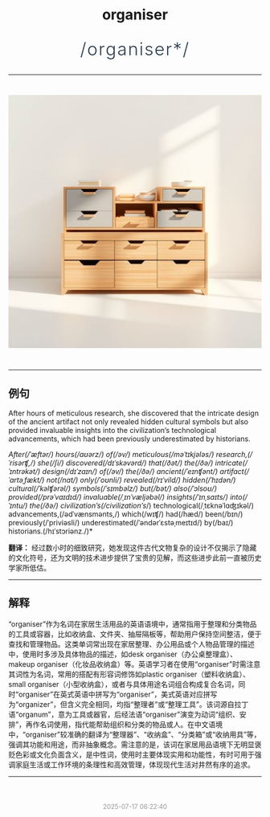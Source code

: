 <div align="center">

# organiser

<div style="margin: 30px 0;">
<h1 style="font-size: 2.5em; font-weight: 300; letter-spacing: 2px; margin: 0; color: #2c3e50;">
/organiser*/
</h1>
</div>

</div>

---

<div align="center" style="margin: 40px 0;">

![organiser](images/organiser.png)

</div>

---

## 例句

After hours of meticulous research, she discovered that the intricate design of the ancient artifact not only revealed hidden cultural symbols but also provided invaluable insights into the civilization’s technological advancements, which had been previously underestimated by historians.

*After(/ˈæftər/) hours(/aʊərz/) of(/əv/) meticulous(/məˈtɪkjələs/) research,(/ˈrisərʧ,/) she(/ʃi/) discovered(/dɪˈskəvərd/) that(/ðət/) the(/ðə/) intricate(/ˈɪntrəkət/) design(/dɪˈzaɪn/) of(/əv/) the(/ðə/) ancient(/ˈeɪnʧənt/) artifact(/ˈɑrtəˌfækt/) not(/nɑt/) only(/ˈoʊnli/) revealed(/rɪˈvild/) hidden(/ˈhɪdən/) cultural(/ˈkəlʧərəl/) symbols(/ˈsɪmbəlz/) but(/bət/) also(/ˈɔlsoʊ/) provided(/prəˈvaɪdɪd/) invaluable(/ˌɪnˈvæljəbəl/) insights(/ˈɪnˌsaɪts/) into(/ˈɪntu/) the(/ðə/) civilization’s(/civilization’s*/) technological(/ˌtɛknəˈlɑʤɪkəl/) advancements,(/ədˈvænsmənts,/) which(/wɪʧ/) had(/hæd/) been(/bɪn/) previously(/ˈpriviəsli/) underestimated(/ˈəndərˈɛstəˌmeɪtɪd/) by(/baɪ/) historians.(/hɪˈstɔriənz./)*

**翻译：** 经过数小时的细致研究，她发现这件古代文物复杂的设计不仅揭示了隐藏的文化符号，还为文明的技术进步提供了宝贵的见解，而这些进步此前一直被历史学家所低估。

---

## 解释

“organiser”作为名词在家居生活用品的英语语境中，通常指用于整理和分类物品的工具或容器，比如收纳盒、文件夹、抽屉隔板等，帮助用户保持空间整洁，便于查找和管理物品。这类单词常出现在家居整理、办公用品或个人物品管理的描述中，使用时多涉及具体物品的描述，如desk organiser（办公桌整理盒）、makeup organiser（化妆品收纳盒）等。英语学习者在使用“organiser”时需注意其词性为名词，常用的搭配有形容词修饰如plastic organiser（塑料收纳盒）、small organiser（小型收纳盒），或者与具体用途名词组合构成复合名词，同时“organiser”在英式英语中拼写为“organiser”，美式英语对应拼写为“organizer”，但含义完全相同，均指“整理者”或“整理工具”。该词源自拉丁语“organum”，意为工具或器官，后经法语“organiser”演变为动词“组织、安排”，再作名词使用，指代能帮助组织和分类的物品或人。在中文语境中，“organiser”较准确的翻译为“整理器”、“收纳盒”、“分类箱”或“收纳用具”等，强调其功能和用途，而非抽象概念。需注意的是，该词在家居用品语境下无明显褒贬色彩或文化负面含义，是中性词，使用时主要体现实用和功能性，有时可用于强调家庭生活或工作环境的条理性和高效管理，体现现代生活对井然有序的追求。


---

<div align="center" style="margin-top: 50px;">
<small style="color: #999; font-size: 0.9em;">2025-07-17 06:22:40</small>
</div>
